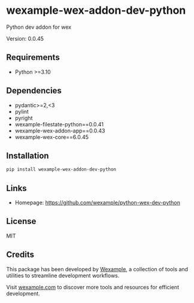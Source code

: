 # wexample-wex-addon-dev-python

Python dev addon for wex

Version: 0.0.45

## Requirements

- Python >=3.10

## Dependencies

- pydantic>=2,<3
- pylint
- pyright
- wexample-filestate-python==0.0.41
- wexample-wex-addon-app==0.0.43
- wexample-wex-core==6.0.45

## Installation

```bash
pip install wexample-wex-addon-dev-python
```

## Links

- Homepage: https://github.com/wexample/python-wex-dev-python

## License

MIT
## Credits

This package has been developed by [Wexample](https://wexample.com), a collection of tools and utilities to streamline development workflows.

Visit [wexample.com](https://wexample.com) to discover more tools and resources for efficient development.
